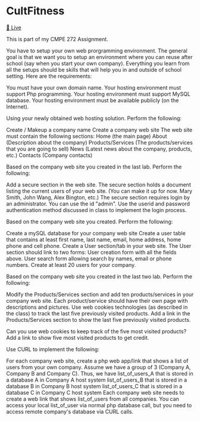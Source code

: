 # CultFitness


[:red_circle: Live ](http://esp.durgaprasad.live:4000/)



This is part of my CMPE 272 Assignment.


You have to setup your own web prorgramming environment. The general goal is that we want you to setup an environment where you can reuse after school (say when you start your own company). Everything you learn from all the setups should be skills that will help you in and outside of school setting. Here are the requirements:

You must have your own domain name.
Your hosting environment must support Php programming.
Your hosting environment must support MySQL database.
Your hosting environment must be available publicly (on the Internet). 



Using your newly obtained web hosting solution. Perform the following:

Create / Makeup a company name
Create a company web site
The web site must contain the following sections:
Home (the main page)
About (Description about the company)
Products/Services (The products/services that you are going to sell)
News (Latest news about the company, products, etc.)
Contacts (Company contacts)


Based on the company web site you created in the last lab. Perform the following:

Add a secure section in the web site.
The secure section holds a document listing the current users of your web site. (You can make it up for now. Mary Smith, John Wang, Alex Bington, etc.)
The secure section requires login by an administrator. You can use the id "admin".
Use the userid and password authentication method discussed in class to implement the login process.


Based on the company web site you created. Perform the following:

Create a mySQL database for your company web site
Create a user table that contains at least first name, last name, email, home address, home phone and cell phone.
Create a User section/tab in your web site.
The User section should link to two forms:
User creation form with all the fields above.
User search form allowing search by names, email or phone numbers.
Create at least 20 users for your company.


Based on the company web site you created in the last two lab. Perform the following:

Modify the Products/Services section and add ten products/services in your company web site.
Each product/service should have their own page with descriptions and pictures.
Use web cookies technologies (as described in the class) to track the last five previously visited products.
Add a link in the Products/Services section to show the last five previously visited products.
 

Can you use web cookies to keep track of the five most visited products?
Add a link to show five most visited products to get credit.

Use CURL to implement the following:

For each company web site, create a php web app/link that shows a list of users from your own company.
Assume we have a group of 3 (Company A, Company B and Company C). Thus, we have
list_of_users_A that is stored in a database A in Company A host system
list_of_users_B that is stored in a database B in Company B host system
list_of_users_C that is stored in a database C in Company C host system
Each company web site needs to create a web link that shows list_of_users from all companies. You can access your local list_of_user via normal php database call, but you need to access remote company's database via CURL calls.

